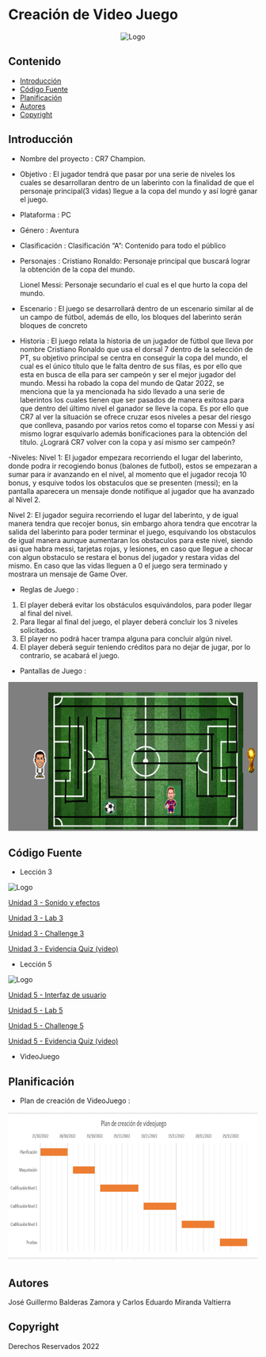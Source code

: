 # Creación de Video Juego
<p align="center">
    <img src="https://cdn.mos.cms.futurecdn.net/DEn34uMquzsacN6PRH8epF.jpg" alt="Logo" width=1200 height=300>


## Contenido

- [Introducción](#introducción)
- [Código Fuente](#código-fuente)
- [Planificación](#planificación)
- [Autores](#autores)
- [Copyright](#copyright)


## Introducción

- Nombre del proyecto : CR7 Champion.

- Objetivo : El jugador tendrá que pasar por una serie de niveles los cuales se desarrollaran dentro de un laberinto con la finalidad de que el personaje principal(3 vidas) llegue a la copa del mundo y así logré ganar el juego.

- Plataforma : PC
- Género : Aventura
- Clasificación : Clasificación “A”: Contenido para todo el público
- Personajes : Cristiano Ronaldo: Personaje principal que buscará lograr la obtención de la copa del mundo.

  Lionel Messi: Personaje secundario el cual es el que hurto la copa del mundo.

- Escenario : El juego se desarrollará dentro de un escenario similar al de un campo de fútbol, además de ello, los bloques del laberinto serán bloques de concreto 

- Historia : El juego relata la historia de un jugador de fútbol que lleva por nombre Cristiano Ronaldo que usa el dorsal 7 dentro de la selección de PT, su objetivo principal se centra en conseguir la copa del mundo, el cual es el único título que le falta dentro de sus filas, es por ello que esta en busca de ella para ser campeón y ser el mejor jugador del mundo. Messi ha robado la copa del mundo de Qatar 2022, se menciona que la ya mencionada ha sido llevado a una serie de laberintos los cuales tienen que ser pasados de manera exitosa para que dentro del último nivel el ganador se lleve la copa. Es por ello que CR7 al ver la situación se ofrece cruzar esos niveles a pesar del riesgo que conlleva, pasando por varios retos como el toparse con Messi y así mismo lograr esquivarlo además bonificaciones para la obtención del título. ¿Logrará CR7 volver con la copa y así mismo ser campeón?

-Niveles:
Nivel 1: El jugador empezara recorriendo el lugar del laberinto, donde podra ir recogiendo bonus (balones de futbol), estos se empezaran a sumar para ir avanzando en el nivel, al momento que el jugador recoja 10 bonus, y esquive todos los obstaculos que se presenten (messi); en la pantalla aparecera un mensaje donde notifique al jugador que ha avanzado al Nivel 2.

Nivel 2: El jugador seguira recorriendo el lugar del laberinto, y de igual manera tendra que recojer bonus, sin embargo ahora tendra que encotrar la salida del laberinto para poder terminar el juego, esquivando los obstaculos de igual manera aunque aumentaran los obstaculos para este nivel, siendo asi que habra messi, tarjetas rojas, y lesiones, en caso que llegue a chocar con algun obstaculo se restara el bonus del jugador y restara vidas del mismo. En caso que las vidas lleguen a 0  el juego sera  terminado y mostrara un mensaje de Game Over.

- Reglas de Juego : 
1.	 El player deberá evitar los obstáculos esquivándolos, para poder llegar al final del nivel.
2.	Para llegar al final del juego, el player deberá concluir los 3 niveles solicitados.
3.	El player no podrá hacer trampa alguna para concluir algún nivel.
4.	El player deberá seguir teniendo créditos para no dejar de jugar, por lo contrario, se acabará el juego.


- Pantallas de Juego :
 <img src="campo.png" alt="Logo" width=1200 height=300>




## Código Fuente

<!-- * Lección 1
  * > Tutorial
  * > Laboratorio
  * > Desafío
  * > Prueba
* Lección 2
  * > Tutorial
  * > Laboratorio
  * > Desafío
  * > Prueba -->
* Lección 3
<p> <img src="https://connect-prd-cdn.unity.com/20190606/learn/images/998f1459-9767-49af-a033-b1e52a38bc66_P31080pBanner__1_.png.2000x0x1.webp" alt="Logo" width=1200 height=300></p>


[Unidad 3 - Sonido y efectos](https://github.com/Creacion-de-Videojuegos-GDGS2101/units-games/tree/master/Unidad%203/Leccion-3)


[Unidad 3 - Lab 3](https://github.com/Creacion-de-Videojuegos-GDGS2101/units-games/tree/master/Unidad%203/Lab-3)


[Unidad 3 - Challenge 3](https://github.com/Creacion-de-Videojuegos-GDGS2101/units-games/tree/master/Unidad%203/challenge%20-3)

[Unidad 3 - Evidencia Quiz (video)](https://github.com/Creacion-de-Videojuegos-GDGS2101/units-games/blob/master/Unidad%203/evidencia%20quiz%20unit%203.mkv)

* Lección 5
<p> <img src="https://connect-prd-cdn.unity.com/20190606/learn/images/08de1b60-efa5-4f1d-8e33-50979f62e589_p51080pBanner__1_.png.1400x0x1.webp" alt="Logo" width=1200 height=300></p>

[Unidad 5 - Interfaz de usuario](https://github.com/Creacion-de-Videojuegos-GDGS2101/units-games/tree/master/Unidad%205/Leccion5)


[Unidad 5 - Lab 5](https://github.com/Creacion-de-Videojuegos-GDGS2101/units-games/tree/master/Unidad%205/Laboratorio5)


[Unidad 5 - Challenge 5](https://github.com/Creacion-de-Videojuegos-GDGS2101/units-games/tree/master/Unidad%205/Desafio5)

[Unidad 5 - Evidencia Quiz (video)](https://github.com/Creacion-de-Videojuegos-GDGS2101/units-games/blob/master/Unidad%205/evidenciia%20quiz%205.mkv)

* VideoJuego

## Planificación


- Plan de creación de VideoJuego :

 <img src="gantt.png" alt="Logo" width=1200 height=300>


## Autores
José Guillermo Balderas Zamora y Carlos Eduardo Miranda Valtierra

## Copyright
Derechos Reservados 2022 